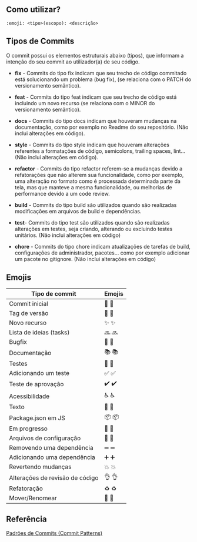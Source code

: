 ## Como utilizar?

`:emoji: <tipo>(escopo): <descrição>`

## Tipos de Commits

O commit possui os elementos estruturais abaixo (tipos), que informam a intenção do seu commit ao utilizador(a) de seu código.

- **fix** - Commits do tipo fix indicam que seu trecho de código commitado está solucionando um problema (bug fix), (se relaciona com o PATCH do versionamento semântico).


- **feat** - Commits do tipo feat indicam que seu trecho de código está incluindo um novo recurso (se relaciona com o MINOR do versionamento semântico).


- **docs** - Commits do tipo docs indicam que houveram mudanças na documentação, como por exemplo no Readme do seu repositório. (Não inclui alterações em código).


- **style** - Commits do tipo style indicam que houveram alterações referentes a formatações de código, semicolons, trailing spaces, lint... (Não inclui alterações em código).


- **refactor** - Commits do tipo refactor referem-se a mudanças devido a refatorações que não alterem sua funcionalidade, como por exemplo, uma alteração no formato como é processada determinada parte da tela, mas que manteve a mesma funcionalidade, ou melhorias de performance devido a um code review.


- **build** - Commits do tipo build são utilizados quando são realizadas modificações em arquivos de build e dependências.


- **test**- Commits do tipo test são utilizados quando são realizadas alterações em testes, seja criando, alterando ou excluindo testes unitários. (Não inclui alterações em código)


- **chore** - Commits do tipo chore indicam atualizações de tarefas de build, configurações de administrador, pacotes... como por exemplo adicionar um pacote no gitignore. (Não inclui alterações em código)

## Emojis

| Tipo de commit                | Emojis              |
|-------------------------------|---------------------|
| Commit inicial                | 🎉 :tada:           |
| Tag de versão                 | 🔖 :bookmark:       |
| Novo recurso                  | ✨ :sparkles:        |
| Lista de ideias (tasks)       | 🔜 :soon:           |
| Bugfix                        | 🐛 :bug:            |
| Documentação                  | 📚 :books:          |
| Testes                        | 🧪 :test_tube:      |
| Adicionando um teste           | ✅ :white_check_mark: |
| Teste de aprovação            | ✔️ :heavy_check_mark: |
| Acessibilidade                | ♿ :wheelchair:      |
| Texto                         | 📝 :pencil:         |
| Package.json em JS            | 📦 :package:        |
| Em progresso                  | 🚧 :construction:   |
| Arquivos de configuração      | 🔧 :wrench:         |
| Removendo uma dependência      | ➖ :heavy_minus_sign: |
| Adicionando uma dependência    | ➕ :heavy_plus_sign: |
| Revertendo mudanças           | 💥 :boom:           |
| Alterações de revisão de código| 👌 :ok_hand:        |
| Refatoração                   | ♻️ :recycle:        |
| Mover/Renomear                | 🚚 :truck:          |

## Referência

[Padrões de Commits (Commit Patterns)](https://dev.to/renatoadorno/padroes-de-commits-commit-patterns-41co)